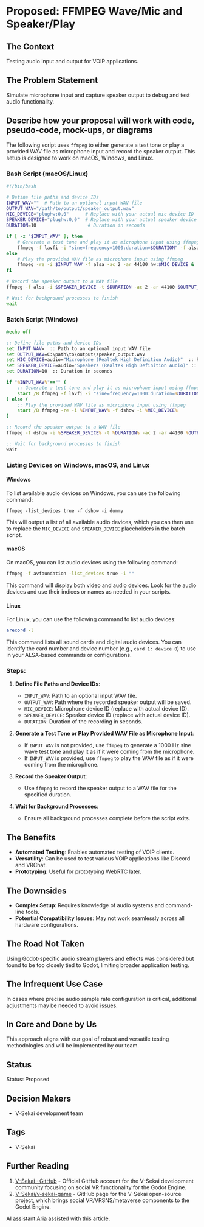 # Proposed: FFMPEG Wave/Mic and Speaker/Play

## The Context

Testing audio input and output for VOIP applications.

## The Problem Statement

Simulate microphone input and capture speaker output to debug and test audio functionality.

## Describe how your proposal will work with code, pseudo-code, mock-ups, or diagrams

The following script uses `ffmpeg` to either generate a test tone or play a provided WAV file as microphone input and record the speaker output. This setup is designed to work on macOS, Windows, and Linux.

### Bash Script (macOS/Linux)

```bash
#!/bin/bash

# Define file paths and device IDs
INPUT_WAV=""  # Path to an optional input WAV file
OUTPUT_WAV="/path/to/output/speaker_output.wav"
MIC_DEVICE="plughw:0,0"      # Replace with your actual mic device ID
SPEAKER_DEVICE="plughw:0,0"  # Replace with your actual speaker device ID
DURATION=10                   # Duration in seconds

if [ -z "$INPUT_WAV" ]; then
    # Generate a test tone and play it as microphone input using ffmpeg
    ffmpeg -f lavfi -i "sine=frequency=1000:duration=$DURATION" -f alsa -ac 2 -ar 44100 hw:$MIC_DEVICE &
else
    # Play the provided WAV file as microphone input using ffmpeg
    ffmpeg -re -i $INPUT_WAV -f alsa -ac 2 -ar 44100 hw:$MIC_DEVICE &
fi

# Record the speaker output to a WAV file
ffmpeg -f alsa -i $SPEAKER_DEVICE -t $DURATION -ac 2 -ar 44100 $OUTPUT_WAV

# Wait for background processes to finish
wait
```

### Batch Script (Windows)

```bat
@echo off

:: Define file paths and device IDs
set INPUT_WAV=  :: Path to an optional input WAV file
set OUTPUT_WAV=C:\path\to\output\speaker_output.wav
set MIC_DEVICE=audio="Microphone (Realtek High Definition Audio)"  :: Replace with your actual mic device name
set SPEAKER_DEVICE=audio="Speakers (Realtek High Definition Audio)" :: Replace with your actual speaker device name
set DURATION=10  :: Duration in seconds

if "%INPUT_WAV%"=="" (
    :: Generate a test tone and play it as microphone input using ffmpeg
    start /B ffmpeg -f lavfi -i "sine=frequency=1000:duration=%DURATION%" -f dshow -i %MIC_DEVICE%
) else (
    :: Play the provided WAV file as microphone input using ffmpeg
    start /B ffmpeg -re -i %INPUT_WAV% -f dshow -i %MIC_DEVICE%
)

:: Record the speaker output to a WAV file
ffmpeg -f dshow -i %SPEAKER_DEVICE% -t %DURATION% -ac 2 -ar 44100 %OUTPUT_WAV%

:: Wait for background processes to finish
wait
```

### Listing Devices on Windows, macOS, and Linux

#### **Windows**

To list available audio devices on Windows, you can use the following command:

```batch
ffmpeg -list_devices true -f dshow -i dummy
```

This will output a list of all available audio devices, which you can then use to replace the `MIC_DEVICE` and `SPEAKER_DEVICE` placeholders in the batch script.

#### **macOS**

On macOS, you can list audio devices using the following command:

```bash
ffmpeg -f avfoundation -list_devices true -i ""
```

This command will display both video and audio devices. Look for the audio devices and use their indices or names as needed in your scripts.

#### **Linux**

For Linux, you can use the following command to list audio devices:

```bash
arecord -l
```

This command lists all sound cards and digital audio devices. You can identify the card number and device number (e.g., `card 1: device 0`) to use in your ALSA-based commands or configurations.

### Steps:

1. **Define File Paths and Device IDs**:

   - `INPUT_WAV`: Path to an optional input WAV file.
   - `OUTPUT_WAV`: Path where the recorded speaker output will be saved.
   - `MIC_DEVICE`: Microphone device ID (replace with actual device ID).
   - `SPEAKER_DEVICE`: Speaker device ID (replace with actual device ID).
   - `DURATION`: Duration of the recording in seconds.

2. **Generate a Test Tone or Play Provided WAV File as Microphone Input**:

   - If `INPUT_WAV` is not provided, use `ffmpeg` to generate a 1000 Hz sine wave test tone and play it as if it were coming from the microphone.
   - If `INPUT_WAV` is provided, use `ffmpeg` to play the WAV file as if it were coming from the microphone.

3. **Record the Speaker Output**:

   - Use `ffmpeg` to record the speaker output to a WAV file for the specified duration.

4. **Wait for Background Processes**:
   - Ensure all background processes complete before the script exits.

## The Benefits

- **Automated Testing**: Enables automated testing of VOIP clients.
- **Versatility**: Can be used to test various VOIP applications like Discord and VRChat.
- **Prototyping**: Useful for prototyping WebRTC later.

## The Downsides

- **Complex Setup**: Requires knowledge of audio systems and command-line tools.
- **Potential Compatibility Issues**: May not work seamlessly across all hardware configurations.

## The Road Not Taken

Using Godot-specific audio stream players and effects was considered but found to be too closely tied to Godot, limiting broader application testing.

## The Infrequent Use Case

In cases where precise audio sample rate configuration is critical, additional adjustments may be needed to avoid issues.

## In Core and Done by Us

This approach aligns with our goal of robust and versatile testing methodologies and will be implemented by our team.

## Status

Status: Proposed <!-- Draft | Proposed | Rejected | Accepted | Deprecated | Superseded by -->

## Decision Makers

- V-Sekai development team

## Tags

- V-Sekai

## Further Reading

1. [V-Sekai · GitHub](https://github.com/v-sekai) - Official GitHub account for the V-Sekai development community focusing on social VR functionality for the Godot Engine.
2. [V-Sekai/v-sekai-game](https://github.com/v-sekai/v-sekai-game) - GitHub page for the V-Sekai open-source project, which brings social VR/VRSNS/metaverse components to the Godot Engine.

AI assistant Aria assisted with this article.
